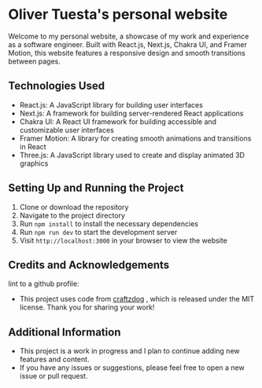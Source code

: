 # Oliver Tuesta's personal website

Welcome to my personal website, a showcase of my work and experience as a
software engineer. Built with React.js, Next.js, Chakra UI, and Framer Motion,
this website features a responsive design and smooth transitions between pages.

## Technologies Used

-   React.js: A JavaScript library for building user interfaces
-   Next.js: A framework for building server-rendered React applications
-   Chakra UI: A React UI framework for building accessible and customizable
    user interfaces
-   Framer Motion: A library for creating smooth animations and transitions in
    React
-   Three.js: A JavaScript library used to create and display animated 3D
    graphics

## Setting Up and Running the Project

1. Clone or download the repository
2. Navigate to the project directory
3. Run `npm install` to install the necessary dependencies
4. Run `npm run dev` to start the development server
5. Visit `http://localhost:3000` in your browser to view the website

## Credits and Acknowledgements

lint to a github profile:

-   This project uses code from [craftzdog](https://github.com/craftzdog) ,
    which is released under the MIT license. Thank you for sharing your work!

## Additional Information

-   This project is a work in progress and I plan to continue adding new
    features and content.
-   If you have any issues or suggestions, please feel free to open a new issue
    or pull request.

